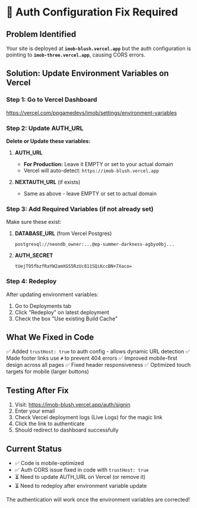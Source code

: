# 🔧 Auth Configuration Fix Required

## Problem Identified

Your site is deployed at **`imob-blush.vercel.app`** but the auth configuration is pointing to **`imob-three.vercel.app`**, causing CORS errors.

## Solution: Update Environment Variables on Vercel

### Step 1: Go to Vercel Dashboard
https://vercel.com/ppgamedevs/imob/settings/environment-variables

### Step 2: Update AUTH_URL

**Delete or Update these variables:**

1. **AUTH_URL** 
   - **For Production:** Leave it EMPTY or set to your actual domain
   - Vercel will auto-detect: `https://imob-blush.vercel.app`
   
2. **NEXTAUTH_URL** (if exists)
   - Same as above - leave EMPTY or set to actual domain

### Step 3: Add Required Variables (if not already set)

Make sure these exist:

1. **DATABASE_URL** (from Vercel Postgres)
   ```
   postgresql://neondb_owner:...@ep-summer-darkness-agbyo0bj...
   ```

2. **AUTH_SECRET**
   ```
   tUejT95fbzfRaYW2amXGS5RzUc811SQiKccBN+7Xaco=
   ```

### Step 4: Redeploy

After updating environment variables:
1. Go to Deployments tab
2. Click "Redeploy" on latest deployment
3. Check the box "Use existing Build Cache"

## What We Fixed in Code

✅ Added `trustHost: true` to auth config - allows dynamic URL detection
✅ Made footer links use `#` to prevent 404 errors
✅ Improved mobile-first design across all pages
✅ Fixed header responsiveness
✅ Optimized touch targets for mobile (larger buttons)

## Testing After Fix

1. Visit: https://imob-blush.vercel.app/auth/signin
2. Enter your email
3. Check Vercel deployment logs (Live Logs) for the magic link
4. Click the link to authenticate
5. Should redirect to dashboard successfully

## Current Status

- ✅ Code is mobile-optimized
- ✅ Auth CORS issue fixed in code with `trustHost: true`
- ⏳ Need to update AUTH_URL on Vercel (or remove it)
- ⏳ Need to redeploy after environment variable update

The authentication will work once the environment variables are corrected!
